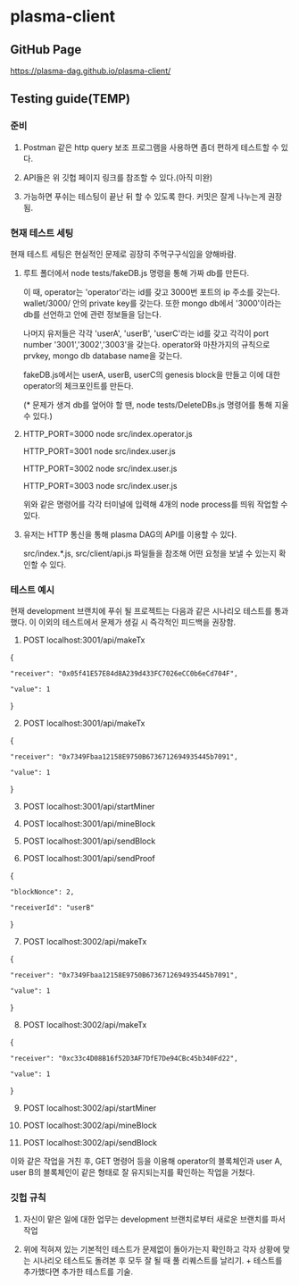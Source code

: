 # plasma-client

## GitHub Page

https://plasma-dag.github.io/plasma-client/

## Testing guide(TEMP)

### 준비

1. Postman 같은 http query 보조 프로그램을 사용하면 좀더 편하게 테스트할 수 있다.

2. API들은 위 깃헙 페이지 링크를 참조할 수 있다.(아직 미완)

3. 가능하면 푸쉬는 테스팅이 끝난 뒤 할 수 있도록 한다. 커밋은 잘게 나누는게 권장됨.

### 현재 테스트 세팅

현재 테스트 세팅은 현실적인 문제로 굉장히 주먹구구식임을 양해바람.

1. 루트 폴더에서 node tests/fakeDB.js 명령을 통해 가짜 db를 만든다.

   이 때, operator는 'operator'라는 id를 갖고 3000번 포트의 ip 주소를 갖는다. wallet/3000/ 안의 private key를 갖는다. 또한 mongo db에서 '3000'이라는 db를 선언하고 안에 관련 정보들을 담는다.

   나머지 유저들은 각각 'userA', 'userB', 'userC'라는 id를 갖고 각각이 port number '3001','3002','3003'을 갖는다. operator와 마찬가지의 규칙으로 prvkey, mongo db database name을 갖는다.

   fakeDB.js에서는 userA, userB, userC의 genesis block을 만들고 이에 대한 operator의 체크포인트를 만든다.

   (* 문제가 생겨 db를 엎어야 할 땐, node tests/DeleteDBs.js 명령어를 통해 지울 수 있다.)

2. HTTP_PORT=3000 node src/index.operator.js 
   
   HTTP_PORT=3001 node src/index.user.js

   HTTP_PORT=3002 node src/index.user.js

   HTTP_PORT=3003 node src/index.user.js

   위와 같은 명령어를 각각 터미널에 입력해 4개의 node process를 띄워 작업할 수 있다.

3. 유저는 HTTP 통신을 통해 plasma DAG의 API를 이용할 수 있다.

   src/index.*.js, src/client/api.js 파일들을 참조해 어떤 요청을 보낼 수 있는지 확인할 수 있다.

### 테스트 예시

현재 development 브랜치에 푸쉬 될 프로젝트는 다음과 같은 시나리오 테스트를 통과했다. 이 이외의 테스트에서 문제가 생길 시 즉각적인 피드백을 권장함.

1. POST localhost:3001/api/makeTx 
  
  {

    "receiver": "0x05f41E57E84d8A239d433FC7026eCC0b6eCd704F",
    
    "value": 1
  
  }

2. POST localhost:3001/api/makeTx 
  
  {

    "receiver": "0x7349Fbaa12158E9750B6736712694935445b7091",
    
    "value": 1
  
  }

3. POST localhost:3001/api/startMiner

4. POST localhost:3001/api/mineBlock

5. POST localhost:3001/api/sendBlock

6. POST localhost:3001/api/sendProof

  {
    
    "blockNonce": 2,
    
    "receiverId": "userB"

  }

7. POST localhost:3002/api/makeTx

  {

    "receiver": "0x7349Fbaa12158E9750B6736712694935445b7091",
    
    "value": 1
  
  }

8. POST localhost:3002/api/makeTx

  {

    "receiver": "0xc33c4D08B16f52D3AF7DfE7De94CBc45b340Fd22",
    
    "value": 1
  
  }

9. POST localhost:3002/api/startMiner

10. POST localhost:3002/api/mineBlock

11. POST localhost:3002/api/sendBlock

이와 같은 작업을 거친 후, GET 명령어 등을 이용해 operator의 블록체인과 user A, user B의 블록체인이 같은 형태로 잘 유지되는지를 확인하는 작업을 거쳤다.

### 깃헙 규칙

1. 자신이 맡은 일에 대한 업무는 development 브랜치로부터 새로운 브랜치를 파서 작업

2. 위에 적혀져 있는 기본적인 테스트가 문제없이 돌아가는지 확인하고 각자 상황에 맞는 시나리오 테스트도 돌려본 후 모두 잘 될 때 풀 리퀘스트를 날리기. + 테스트를 추가했다면 추가한 테스트를 기술.

